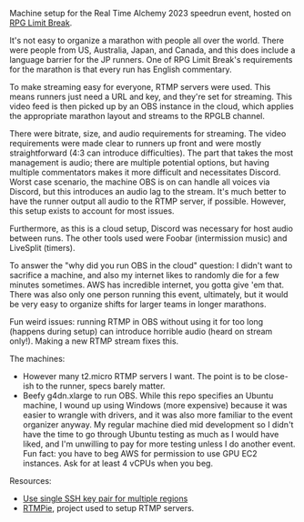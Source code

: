 Machine setup for the Real Time Alchemy 2023 speedrun event, hosted on [RPG Limit Break](https://www.twitch.tv/rpglimitbreak).

It's not easy to organize a marathon with people all over the world. There were people from US, Australia, Japan, and Canada, and this does include a language barrier for the JP runners. One of RPG Limit Break's requirements for the marathon is that every run has English commentary.

To make streaming easy for everyone, RTMP servers were used. This means runners just need a URL and key, and they're set for streaming. This video feed is then picked up by an OBS instance in the cloud, which applies the appropriate marathon layout and streams to the RPGLB channel.

There were bitrate, size, and audio requirements for streaming. The video requirements were made clear to runners up front and were mostly straightforward (4:3 can introduce difficulties). The part that takes the most management is audio; there are multiple potential options, but having multiple commentators makes it more difficult and necessitates Discord. Worst case scenario, the machine OBS is on can handle all voices via Discord, but this introduces an audio lag to the stream. It's much better to have the runner output all audio to the RTMP server, if possible. However, this setup exists to account for most issues.

Furthermore, as this is a cloud setup, Discord was necessary for host audio between runs. The other tools used were Foobar (intermission music) and LiveSplit (timers).

To answer the "why did you run OBS in the cloud" question: I didn't want to sacrifice a machine, and also my internet likes to randomly die for a few minutes sometimes. AWS has incredible internet, you gotta give 'em that. There was also only one person running this event, ultimately, but it would be very easy to organize shifts for larger teams in longer marathons.

Fun weird issues: running RTMP in OBS without using it for too long (happens during setup) can introduce horrible audio (heard on stream only!). Making a new RTMP stream fixes this.

The machines:
* However many t2.micro RTMP servers I want. The point is to be close-ish to the runner, specs barely matter.
* Beefy g4dn.xlarge to run OBS. While this repo specifies an Ubuntu machine, I wound up using Windows (more expensive) because it was easier to wrangle with drivers, and it was also more familiar to the event organizer anyway. My regular machine died mid development so I didn't have the time to go through Ubuntu testing as much as I would have liked, and I'm unwilling to pay for more testing unless I do another event. Fun fact: you have to beg AWS for permission to use GPU EC2 instances. Ask for at least 4 vCPUs when you beg.

Resources:
* [Use single SSH key pair for multiple regions](https://repost.aws/knowledge-center/ec2-ssh-key-pair-regions)
* [RTMPie](https://github.com/ngrie/rtmpie), project used to setup RTMP servers.
